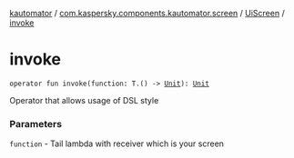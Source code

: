 [kautomator](../../index.md) / [com.kaspersky.components.kautomator.screen](../index.md) / [UiScreen](index.md) / [invoke](./invoke.md)

# invoke

`operator fun invoke(function: T.() -> `[`Unit`](https://kotlinlang.org/api/latest/jvm/stdlib/kotlin/-unit/index.html)`): `[`Unit`](https://kotlinlang.org/api/latest/jvm/stdlib/kotlin/-unit/index.html)

Operator that allows usage of DSL style

### Parameters

`function` - Tail lambda with receiver which is your screen